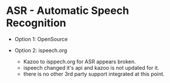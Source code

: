 # ASR - Automatic Speech Recognition

* Option 1: OpenSource

* Option 2: ispeech.org
  * Kazoo to isppech.org for ASR appears broken.
  * ispeech changed it's api and kazoo is not updated for it.
  * there is no other 3rd party support integrated at this point.
